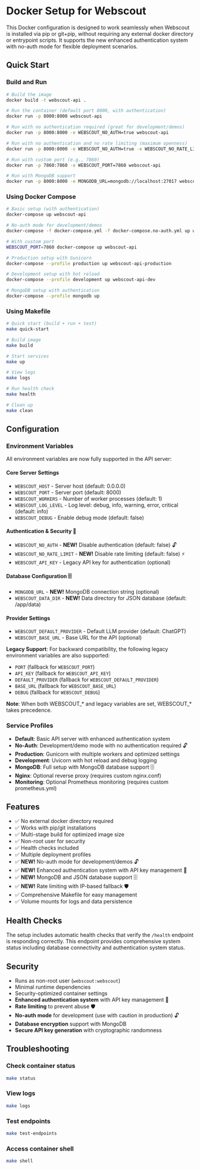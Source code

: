 # Docker Setup for Webscout

This Docker configuration is designed to work seamlessly when Webscout is installed via pip or git+pip, without requiring any external docker directory or entrypoint scripts. It supports the new enhanced authentication system with no-auth mode for flexible deployment scenarios.

## Quick Start

### Build and Run

```bash
# Build the image
docker build -t webscout-api .

# Run the container (default port 8000, with authentication)
docker run -p 8000:8000 webscout-api

# Run with no authentication required (great for development/demos)
docker run -p 8000:8000 -e WEBSCOUT_NO_AUTH=true webscout-api

# Run with no authentication and no rate limiting (maximum openness)
docker run -p 8000:8000 -e WEBSCOUT_NO_AUTH=true -e WEBSCOUT_NO_RATE_LIMIT=true webscout-api

# Run with custom port (e.g., 7860)
docker run -p 7860:7860 -e WEBSCOUT_PORT=7860 webscout-api

# Run with MongoDB support
docker run -p 8000:8000 -e MONGODB_URL=mongodb://localhost:27017 webscout-api
```

### Using Docker Compose

```bash
# Basic setup (with authentication)
docker-compose up webscout-api

# No-auth mode for development/demos
docker-compose -f docker-compose.yml -f docker-compose.no-auth.yml up webscout-api

# With custom port
WEBSCOUT_PORT=7860 docker-compose up webscout-api

# Production setup with Gunicorn
docker-compose --profile production up webscout-api-production

# Development setup with hot reload
docker-compose --profile development up webscout-api-dev

# MongoDB setup with authentication
docker-compose --profile mongodb up
```

### Using Makefile

```bash
# Quick start (build + run + test)
make quick-start

# Build image
make build

# Start services
make up

# View logs
make logs

# Run health check
make health

# Clean up
make clean
```

## Configuration

### Environment Variables

All environment variables are now fully supported in the API server:

#### **Core Server Settings**
- `WEBSCOUT_HOST` - Server host (default: 0.0.0.0)
- `WEBSCOUT_PORT` - Server port (default: 8000)
- `WEBSCOUT_WORKERS` - Number of worker processes (default: 1)
- `WEBSCOUT_LOG_LEVEL` - Log level: debug, info, warning, error, critical (default: info)
- `WEBSCOUT_DEBUG` - Enable debug mode (default: false)

#### **Authentication & Security** 🔐
- `WEBSCOUT_NO_AUTH` - **NEW!** Disable authentication (default: false) 🔓
- `WEBSCOUT_NO_RATE_LIMIT` - **NEW!** Disable rate limiting (default: false) ⚡
- `WEBSCOUT_API_KEY` - Legacy API key for authentication (optional)

#### **Database Configuration** 🗄️
- `MONGODB_URL` - **NEW!** MongoDB connection string (optional)
- `WEBSCOUT_DATA_DIR` - **NEW!** Data directory for JSON database (default: /app/data)

#### **Provider Settings**
- `WEBSCOUT_DEFAULT_PROVIDER` - Default LLM provider (default: ChatGPT)
- `WEBSCOUT_BASE_URL` - Base URL for the API (optional)

**Legacy Support**: For backward compatibility, the following legacy environment variables are also supported:
- `PORT` (fallback for `WEBSCOUT_PORT`)
- `API_KEY` (fallback for `WEBSCOUT_API_KEY`)
- `DEFAULT_PROVIDER` (fallback for `WEBSCOUT_DEFAULT_PROVIDER`)
- `BASE_URL` (fallback for `WEBSCOUT_BASE_URL`)
- `DEBUG` (fallback for `WEBSCOUT_DEBUG`)

**Note**: When both WEBSCOUT_* and legacy variables are set, WEBSCOUT_* takes precedence.

### Service Profiles

- **Default**: Basic API server with enhanced authentication system
- **No-Auth**: Development/demo mode with no authentication required 🔓
- **Production**: Gunicorn with multiple workers and optimized settings
- **Development**: Uvicorn with hot reload and debug logging
- **MongoDB**: Full setup with MongoDB database support 🗄️
- **Nginx**: Optional reverse proxy (requires custom nginx.conf)
- **Monitoring**: Optional Prometheus monitoring (requires custom prometheus.yml)

## Features

- ✅ No external docker directory required
- ✅ Works with pip/git installations
- ✅ Multi-stage build for optimized image size
- ✅ Non-root user for security
- ✅ Health checks included
- ✅ Multiple deployment profiles
- ✅ **NEW!** No-auth mode for development/demos 🔓
- ✅ **NEW!** Enhanced authentication system with API key management 🔑
- ✅ **NEW!** MongoDB and JSON database support 🗄️
- ✅ **NEW!** Rate limiting with IP-based fallback 🛡️
- ✅ Comprehensive Makefile for easy management
- ✅ Volume mounts for logs and data persistence

## Health Checks

The setup includes automatic health checks that verify the `/health` endpoint is responding correctly. This endpoint provides comprehensive system status including database connectivity and authentication system status.

## Security

- Runs as non-root user (`webscout:webscout`)
- Minimal runtime dependencies
- Security-optimized container settings
- **Enhanced authentication system** with API key management 🔑
- **Rate limiting** to prevent abuse 🛡️
- **No-auth mode** for development (use with caution in production) 🔓
- **Database encryption** support with MongoDB
- **Secure API key generation** with cryptographic randomness

## Troubleshooting

### Check container status
```bash
make status
```

### View logs
```bash
make logs
```

### Test endpoints
```bash
make test-endpoints
```

### Access container shell
```bash
make shell
```
